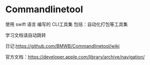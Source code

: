 # Commandlinetool
使用 swift 语言 编写的 CLI工具集 包括：自动化打包等工具集

学习文档请自动跳转

日记:https://github.com/BMWB/Commandlinetool/wiki

官方文档：https://developer.apple.com/library/archive/navigation/
